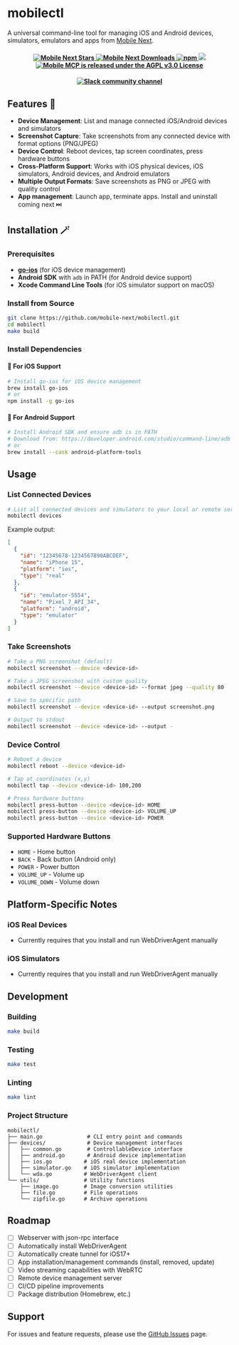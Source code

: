 # mobilectl 

A universal command-line tool for managing iOS and Android devices, simulators, emulators and apps from [Mobile Next](https://github.com/mobile-next/). 

<h4 align="center">
<a href="https://github.com/mobile-next/mobilectl">
    <img src="https://img.shields.io/github/stars/mobile-next/mobilectl" alt="Mobile Next Stars" />
  </a>  
 <a href="https://github.com/mobile-next/mobilectl">
    <img src="https://img.shields.io/github/contributors/mobile-next/mobilectl?color=green" alt="Mobile Next Downloads" />
  </a>
  <a href="https://www.npmjs.com/package/@mobilenext/mobilectl">
    <img src="https://img.shields.io/npm/dm/@mobilenext/mobilectl?logo=npm&style=flat&color=red" alt="npm">
  </a>
<a href="https://github.com/mobile-next/mobilectl/releases">
    <img src="https://img.shields.io/github/release/mobile-next/mobilectl">
  </a>
<a href="https://github.com/mobile-next/mobilectl/blob/main/LICENSE">
    <img src="https://img.shields.io/badge/license-AGPL v3.0-blue.svg" alt="Mobile MCP is released under the AGPL v3.0 License">
  </a> 
  
</p>

<h4 align="center">
<a href="http://mobilenexthq.com/join-slack">
    <img src="https://img.shields.io/badge/join-Slack-blueviolet?logo=slack&style=flat" alt="Slack community channel" />
</a>	
</p>


## Features 🚀

- **Device Management**: List and manage connected iOS/Android devices and simulators
- **Screenshot Capture**: Take screenshots from any connected device with format options (PNG/JPEG)
- **Device Control**: Reboot devices, tap screen coordinates, press hardware buttons
- **Cross-Platform Support**: Works with iOS physical devices, iOS simulators, Android devices, and Android emulators
- **Multiple Output Formats**: Save screenshots as PNG or JPEG with quality control
- **App management**: Launch app, terminate apps. Install and uninstall coming next ⏭️

## Installation 🪄

### Prerequisites

- [**go-ios**](https://github.com/danielpaulus/go-ios) (for iOS device management)
- **Android SDK** with `adb` in PATH (for Android device support)
- **Xcode Command Line Tools** (for iOS simulator support on macOS)

### Install from Source

```bash
git clone https://github.com/mobile-next/mobilectl.git
cd mobilectl
make build
```

### Install Dependencies

#### 🍎 For iOS Support 
```bash
# Install go-ios for iOS device management
brew install go-ios
# or
npm install -g go-ios
```

#### 🤖 For Android Support
```bash
# Install Android SDK and ensure adb is in PATH
# Download from: https://developer.android.com/studio/command-line/adb
# or
brew install --cask android-platform-tools
```

## Usage

### List Connected Devices

```bash
# List all connected devices and simulators to your local or remote server
mobilectl devices
```

Example output:
```json
[
  {
    "id": "12345678-1234567890ABCDEF",
    "name": "iPhone 15",
    "platform": "ios",
    "type": "real"
  },
  {
    "id": "emulator-5554",
    "name": "Pixel_7_API_34",
    "platform": "android", 
    "type": "emulator"
  }
]
```

### Take Screenshots

```bash
# Take a PNG screenshot (default)
mobilectl screenshot --device <device-id>

# Take a JPEG screenshot with custom quality
mobilectl screenshot --device <device-id> --format jpeg --quality 80

# Save to specific path
mobilectl screenshot --device <device-id> --output screenshot.png

# Output to stdout
mobilectl screenshot --device <device-id> --output -
```

### Device Control

```bash
# Reboot a device
mobilectl reboot --device <device-id>

# Tap at coordinates (x,y)
mobilectl tap --device <device-id> 100,200

# Press hardware buttons
mobilectl press-button --device <device-id> HOME
mobilectl press-button --device <device-id> VOLUME_UP
mobilectl press-button --device <device-id> POWER
```

### Supported Hardware Buttons

- `HOME` - Home button
- `BACK` - Back button (Android only)
- `POWER` - Power button
- `VOLUME_UP` - Volume up
- `VOLUME_DOWN` - Volume down

## Platform-Specific Notes

### iOS Real Devices
- Currently requires that you install and run WebDriverAgent manually

### iOS Simulators  
- Currently requires that you install and run WebDriverAgent manually

## Development

### Building

```bash
make build
```

### Testing

```bash
make test
```

### Linting

```bash
make lint
```

### Project Structure

```
mobilectl/
├── main.go              # CLI entry point and commands
├── devices/             # Device management interfaces
│   ├── common.go        # ControllableDevice interface
│   ├── android.go       # Android device implementation
│   ├── ios.go          # iOS real device implementation
│   ├── simulator.go    # iOS simulator implementation
│   └── wda.go          # WebDriverAgent client
└── utils/              # Utility functions
    ├── image.go        # Image conversion utilities
    ├── file.go         # File operations
    └── zipfile.go      # Archive operations
```

## Roadmap

- [ ] Webserver with json-rpc interface
- [ ] Automatically install WebDriverAgent 
- [ ] Automatically create tunnel for iOS17+
- [ ] App installation/management commands (install, removed, update)
- [ ] Video streaming capabilities with WebRTC
- [ ] Remote device management server
- [ ] CI/CD pipeline improvements
- [ ] Package distribution (Homebrew, etc.)

## Support

For issues and feature requests, please use the [GitHub Issues](https://github.com/mobile-next/mobilectl/issues) page. 
